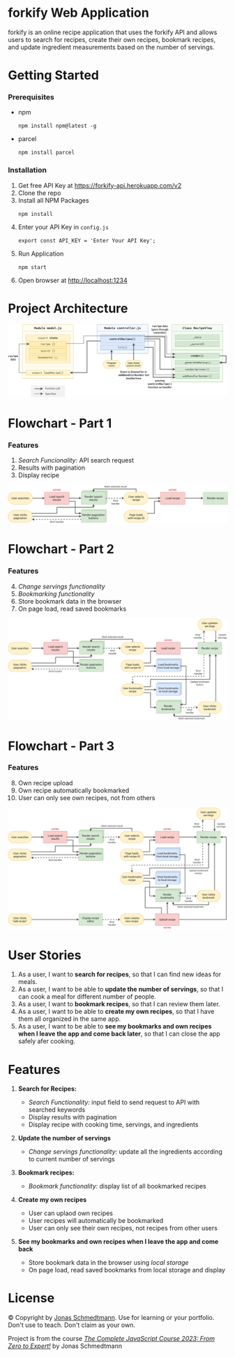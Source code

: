 # forkify Web Application

forkify is an online recipe application that uses the forkify API and allows users to search for recipes, create their own recipes, bookmark recipes, and update ingredient measurements based on the number of servings.

# Getting Started

### Prerequisites

- npm
  ```
  npm install npm@latest -g
  ```
- parcel
  ```
  npm install parcel
  ```

### Installation

1. Get free API Key at <https://forkify-api.herokuapp.com/v2>
2. Clone the repo
3. Install all NPM Packages
   ```
   npm install
   ```
4. Enter your API Key in `config.js`
   ```
   export const API_KEY = 'Enter Your API Key';
   ```
5. Run Application
   ```
   npm start
   ```
6. Open browser at <http://localhost:1234>

# Project Architecture

![Project Architecture](./src/img/projectDiagrams/forkify-architecture-recipe-loading.png)

# Flowchart - Part 1

### Features

1. _Search Funcionality:_ API search request
2. Results with pagination
3. Display recipe

![Flow Chart (part 1)](./src/img/projectDiagrams/forkify-flowchart-part-1.png)

# Flowchart - Part 2

### Features

4. _Change servings functionality_
5. _Bookmarking functionality_
6. Store bookmark data in the browser
7. On page load, read saved bookmarks

![Flow Chart (part 2)](./src/img/projectDiagrams/forkify-flowchart-part-2.png)

# Flowchart - Part 3

### Features

8. Own recipe upload
9. Own recipe automatically bookmarked
10. User can only see own recipes, not from others

![Flow Chart (part 3)](./src/img/projectDiagrams/forkify-flowchart-part-3.png)

# User Stories

1. As a user, I want to **search for recipes**, so that I can find new ideas for meals.
2. As a user, I want to be able to **update the number of servings**, so that I can cook a meal for different number of people.
3. As a user, I want to **bookmark recipes**, so that I can review them later.
4. As a user, I want to be able to **create my own recipes**, so that I have them all organized in the same app.
5. As a user, I want to be able to **see my bookmarks and own recipes when I leave the app and come back later**, so that I can close the app safely afer cooking.

# Features

1. **Search for Recipes:**

   - _Search Functionality:_ input field to send request to API with searched keywords
   - Display results with pagination
   - Display recipe with cooking time, servings, and ingredients

2. **Update the number of servings**

   - _Change servings functionality:_ update all the ingredients according to current number of servings

3. **Bookmark recipes:**

   - _Bookmark functionality:_ display list of all bookmarked recipes

4. **Create my own recipes**

   - User can uplaod own recipes
   - User recipes will automatically be bookmarked
   - User can only see their own recipes, not recipes from other users

5. **See my bookmarks and own recipes when I leave the app and come back**
   - Store bookmark data in the browser using _local storage_
   - On page load, read saved bookmarks from local storage and display

# License

© Copyright by [Jonas Schmedtmann](https://twitter.com/jonasschmedtman). Use for learning or your portfolio. Don't use to teach. Don't claim as your own.

Project is from the course [_The Complete JavaScript Course 2023: From Zero to Expert!_](https://www.udemy.com/course/the-complete-javascript-course/) by Jonas Schmedtmann
